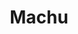 ---
layout: page
permalink: /resources/glossary/machu.html
title: Machu
connotation: neutral
definition: A cider with a large quantity of volatile acids, making a very prickly sensation in the mouth. 
domain: sidra
subdomain: appearance
topic: sensation
toc: false
toc_sticky: true
---